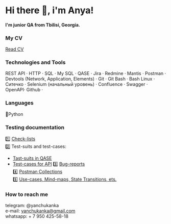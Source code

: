 # Hi there 👋, i'm Anya!
#### I'm junior QA from Tbilisi, Georgia.

### My CV
[Read CV](https://docs.google.com/document/d/1gIGALt9zfLahswHB4AAGPmjYUscjd3G548x9ZNSxSao/edit?usp=sharing)

### Technologies and Tools
REST API ·
HTTP ·
SQL ·
My SQL ·
QASE ·
Jira ·
Redmine ·
Mantis ·
Postman ·
Devtools (Network, Application, Elements) ·
Git ·
Git Bash ·
Bash Linux ·
Ситечко ·
Selenium (начальный уровень) ·
Confluence ·
Swagger ·
OpenAPI·
Github ·

### Languages
🐍Python

### Testing documentation
1️⃣ [Check-lists](https://github.com/yanchukanka/check-lists)  
2️⃣ Test-suits and test-cases:  
 - [Tast-suits in QASE](https://app.qase.io/project/TEST?suite=1)  
 - [Test-cases for API](https://docs.google.com/spreadsheets/d/1OHv67l4nuOtl7viPgMwYgsh8qRRuDVWTnDy6M4cMHJI/edit?gid=0#gid=0)
3️⃣ [Bug-reports]()  
4️⃣ [Postman Collections]()  
5️⃣ [Use-cases, Mind-maps, State Transitions, ets.]()  


### How to reach me
telegram: @yanchukanka  
e-mail: yanchukanka@gmail.com  
whatsapp: + 7 950 425-58-18
